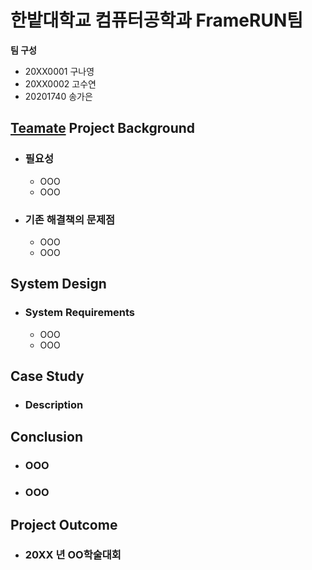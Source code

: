 # 한밭대학교 컴퓨터공학과 FrameRUN팀

**팀 구성**
- 20XX0001 구나영 
- 20XX0002 고수연
- 20201740 송가은

## <u>Teamate</u> Project Background
- ### 필요성
  - OOO
  - OOO
- ### 기존 해결책의 문제점
  - OOO
  - OOO
  
## System Design
  - ### System Requirements
    - OOO
    - OOO
    
## Case Study
  - ### Description
  
  
## Conclusion
  - ### OOO
  - ### OOO
  
## Project Outcome
- ### 20XX 년 OO학술대회 
